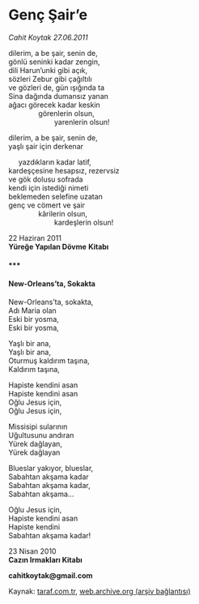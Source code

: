 # Genç Şair’e

*Cahit Koytak 27.06.2011*

<div class="yazi"><p>dilerim, a be şair, senin de,<br/>gönlü seninki kadar zengin,<br/>dili Harun’unki gibi açık,<br/>sözleri Zebur gibi çağıltılı<br/>ve gözleri de, gün ışığında ta<br/>Sina dağında dumansız yanan<br/>ağacı görecek kadar keskin<br/>               görenlerin olsun,<br/>                       yarenlerin olsun!</p>
<p>dilerim, a be şair, senin de,<br/>yaşlı şair için derkenar</p>
<p>     yazdıkların kadar latif,<br/>kardeşçesine hesapsız, rezervsiz<br/>ve gök dolusu sofrada<br/>kendi için istediği nimeti<br/>beklemeden selefine uzatan<br/>genç ve cömert ve şair<br/>               kârilerin olsun,<br/>                       kardeşlerin olsun!</p>
<p>22 Haziran 2011<br/><strong>Yüreğe Yapılan Dövme</strong> <strong>Kitabı</strong></p>
<h4>***<br/></h4>
<h4>New-Orleans’ta, Sokakta</h4>
<p>New-Orleans’ta, sokakta,<br/>Adı Maria olan<br/>Eski bir yosma,<br/>Eski bir yosma,</p>
<p>Yaşlı bir ana,<br/>Yaşlı bir ana,<br/>Oturmuş kaldırım taşına,<br/>Kaldırım taşına,</p>
<p>Hapiste kendini asan<br/>Hapiste kendini asan<br/>Oğlu Jesus için,<br/>Oğlu Jesus için,</p>
<p>Missisipi sularının<br/>Uğultusunu andıran<br/>Yürek dağlayan,<br/>Yürek dağlayan</p>
<p>Blueslar yakıyor, blueslar,<br/>Sabahtan akşama kadar<br/>Sabahtan akşama kadar,<br/>Sabahtan akşama...</p>
<p>Oğlu Jesus için,<br/>Hapiste kendini asan<br/>Hapiste kendini<br/>Sabahtan akşama kadar!</p>
<p>23 Nisan 2010<br/><strong>Cazın Irmakları Kitabı</strong></p>
<p><strong>cahitkoytak@gmail.com</strong></p>
</div>

Kaynak: [taraf.com.tr](http://www.taraf.com.tr/cahit-koytak/makale-genc-sair-e.htm), [web.archive.org (arşiv bağlantısı)](http://web.archive.org/web/20130623232058/http://www.taraf.com.tr/cahit-koytak/makale-genc-sair-e.htm)
